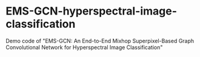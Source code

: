 # EMS-GCN-hyperspectral-image-classification
Demo code of "EMS-GCN: An End-to-End Mixhop Superpixel-Based Graph Convolutional Network for Hyperspectral Image Classification"
